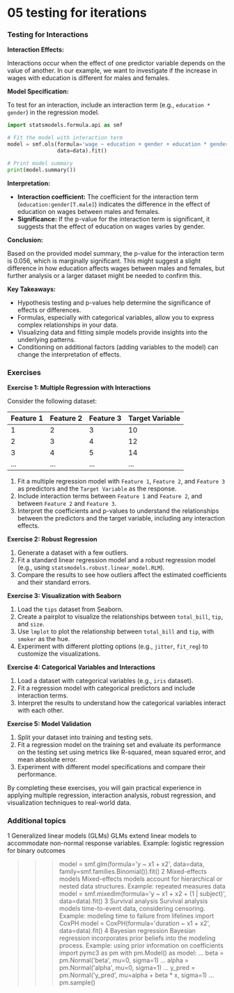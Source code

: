 # 05 testing for iterations

### Testing for Interactions

**Interaction Effects:**

Interactions occur when the effect of one predictor variable depends on the value of another. In our example, we want to investigate if the increase in wages with education is different for males and females.

**Model Specification:**

To test for an interaction, include an interaction term (e.g., `education * gender`) in the regression model.

```python
import statsmodels.formula.api as smf

# Fit the model with interaction term
model = smf.ols(formula='wage ~ education + gender + education * gender',
                data=data).fit()

# Print model summary
print(model.summary())
```

**Interpretation:**

* **Interaction coefficient:** The coefficient for the interaction term (`education:gender[T.male]`) indicates the difference in the effect of education on wages between males and females.
* **Significance:** If the p-value for the interaction term is significant, it suggests that the effect of education on wages varies by gender.

**Conclusion:**

Based on the provided model summary, the p-value for the interaction term is 0.056, which is marginally significant. This might suggest a slight difference in how education affects wages between males and females, but further analysis or a larger dataset might be needed to confirm this.

**Key Takeaways:**

* Hypothesis testing and p-values help determine the significance of effects or differences.
* Formulas, especially with categorical variables, allow you to express complex relationships in your data.
* Visualizing data and fitting simple models provide insights into the underlying patterns.
* Conditioning on additional factors (adding variables to the model) can change the interpretation of effects.

### Exercises

**Exercise 1: Multiple Regression with Interactions**

Consider the following dataset:

| Feature 1 | Feature 2 | Feature 3 | Target Variable |
| --------- | --------- | --------- | --------------- |
| 1         | 2         | 3         | 10              |
| 2         | 3         | 4         | 12              |
| 3         | 4         | 5         | 14              |
| ...       | ...       | ...       | ...             |

1. Fit a multiple regression model with `Feature 1`, `Feature 2`, and `Feature 3` as predictors and the `Target Variable` as the response.
2. Include interaction terms between `Feature 1` and `Feature 2`, and between `Feature 2` and `Feature 3`.
3. Interpret the coefficients and p-values to understand the relationships between the predictors and the target variable, including any interaction effects.

**Exercise 2: Robust Regression**

1. Generate a dataset with a few outliers.
2. Fit a standard linear regression model and a robust regression model (e.g., using `statsmodels.robust.linear_model.RLM`).
3. Compare the results to see how outliers affect the estimated coefficients and their standard errors.

**Exercise 3: Visualization with Seaborn**

1. Load the `tips` dataset from Seaborn.
2. Create a pairplot to visualize the relationships between `total_bill`, `tip`, and `size`.
3. Use `lmplot` to plot the relationship between `total_bill` and `tip`, with `smoker` as the hue.
4. Experiment with different plotting options (e.g., `jitter`, `fit_reg`) to customize the visualizations.

**Exercise 4: Categorical Variables and Interactions**

1. Load a dataset with categorical variables (e.g., `iris` dataset).
2. Fit a regression model with categorical predictors and include interaction terms.
3. Interpret the results to understand how the categorical variables interact with each other.

**Exercise 5: Model Validation**

1. Split your dataset into training and testing sets.
2. Fit a regression model on the training set and evaluate its performance on the testing set using metrics like R-squared, mean squared error, and mean absolute error.
3. Experiment with different model specifications and compare their performance.

By completing these exercises, you will gain practical experience in applying multiple regression, interaction analysis, robust regression, and visualization techniques to real-world data.

### Additional topics

1 Generalized linear models (GLMs) GLMs extend linear models to accommodate non-normal response variables. Example: logistic regression for binary outcomes

> > > model = smf.glm(formula='y \~ x1 + x2', data=data, family=smf.families.Binomial()).fit() 2 Mixed-effects models Mixed-effects models account for hierarchical or nested data structures. Example: repeated measures data model = smf.mixedlm(formula='y \~ x1 + x2 + (1 | subject)', data=data).fit() 3 Survival analysis Survival analysis models time-to-event data, considering censoring. Example: modeling time to failure from lifelines import CoxPH model = CoxPH(formula='duration \~ x1 + x2', data=data).fit() 4 Bayesian regression Bayesian regression incorporates prior beliefs into the modeling process. Example: using prior information on coefficients import pymc3 as pm with pm.Model() as model: ... beta = pm.Normal('beta', mu=0, sigma=1) ... alpha = pm.Normal('alpha', mu=0, sigma=1) ... y\_pred = pm.Normal('y\_pred', mu=alpha + beta \* x, sigma=1) ... pm.sample()
